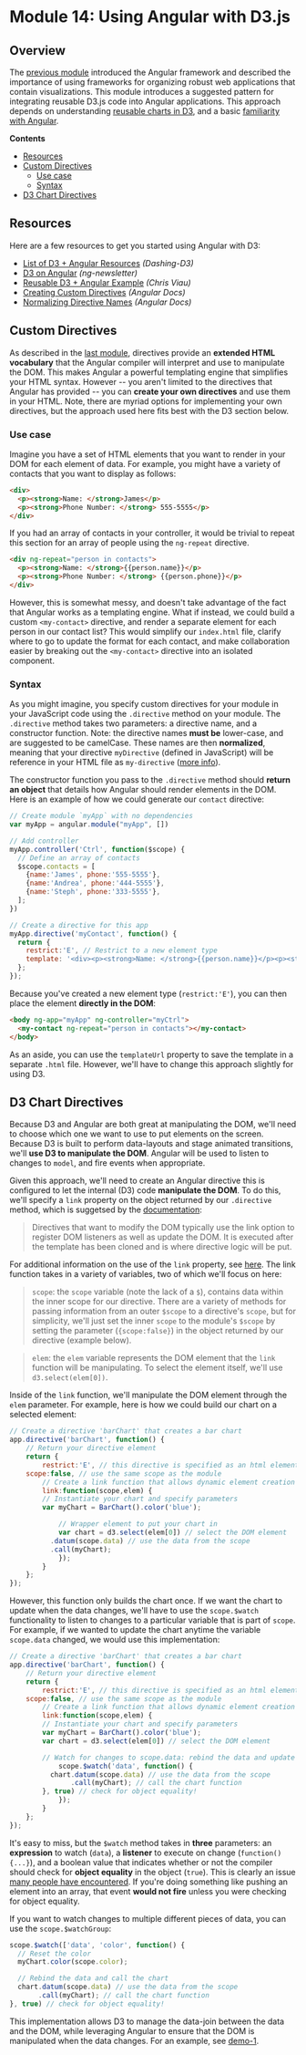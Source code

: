 # Module 14: Using Angular with D3.js

## Overview
The [previous module](https://github.com/INFO-474/m13-angular) introduced the Angular framework and described the importance of using frameworks for organizing robust web applications that contain visualizations. This module introduces a suggested pattern for integrating reusable D3.js code into Angular applications. This approach depends on understanding [reusable charts in D3](https://github.com/INFO-474/m10-reusability/), and a basic [familiarity with Angular](https://github.com/INFO-474/m13-angular).

<!-- START doctoc generated TOC please keep comment here to allow auto update -->
<!-- DON'T EDIT THIS SECTION, INSTEAD RE-RUN doctoc TO UPDATE -->
**Contents**

- [Resources](#resources)
- [Custom Directives](#custom-directives)
  - [Use case](#use-case)
  - [Syntax](#syntax)
- [D3 Chart Directives](#d3-chart-directives)

<!-- END doctoc generated TOC please keep comment here to allow auto update -->

## Resources
Here are a few resources to get you started using Angular with D3:

- [List of D3 + Angular Resources](https://www.dashingd3js.com/d3-resources/d3-and-angular) _(Dashing-D3)_
- [D3 on Angular](http://www.ng-newsletter.com/posts/d3-on-angular.html) _(ng-newsletter)_
- [Reusable D3 + Angular Example](http://bl.ocks.org/biovisualize/5372077) _(Chris Viau)_
- [Creating Custom Directives](https://docs.angularjs.org/guide/directive) _(Angular Docs)_
- [Normalizing Directive Names](https://docs.angularjs.org/guide/directive#matching-directives) _(Angular Docs)_

## Custom Directives
As described in the [last module](https://github.com/INFO-474/m13-angular), directives provide an **extended HTML vocabulary** that the Angular compiler will interpret and use to manipulate the DOM. This makes Angular a powerful templating engine that simplifies your HTML syntax. However -- you aren't limited to the directives that Angular has provided -- you can **create your own directives** and use them in your HTML. Note, there are myriad options for implementing your own directives, but the approach used here fits best with the D3 section below.

### Use case
Imagine you have a set of HTML elements that you want to render in your DOM for each element of data. For example, you might have a variety of contacts that you want to display as follows:

```html
<div>
  <p><strong>Name: </strong>James</p>
  <p><strong>Phone Number: </strong> 555-5555</p>
</div>
```

If you had an array of contacts in your controller, it would be trivial to repeat this section for an array of people using the `ng-repeat` directive.

```html
<div ng-repeat="person in contacts">
  <p><strong>Name: </strong>{{person.name}}</p>
  <p><strong>Phone Number: </strong> {{person.phone}}</p>
</div>
```

However, this is somewhat messy, and doesn't take advantage of the fact that Angular works as a templating engine. What if instead, we could build a custom `<my-contact>` directive, and render a separate element for each person in our contact list? This would simplify our `index.html` file, clarify where to go to update the format for each contact, and make collaboration easier by breaking out the `<my-contact>` directive into an isolated component.

### Syntax
As you might imagine, you specify custom directives for your module in your JavaScript code using the `.directive` method on your module. The `.directive` method takes two parameters: a directive name, and a constructor function. Note: the directive names **must be** lower-case, and are suggested to be camelCase. These names are then **normalized**, meaning that your directive `myDirective` (defined in JavaScript) will be reference in your HTML file as `my-directive` ([more info](https://docs.angularjs.org/guide/directive#matching-directives)).

The constructor function you pass to the `.directive` method should **return an object** that details how Angular should render elements in the DOM. Here is an example of how we could generate our `contact` directive:

```javascript
// Create module `myApp` with no dependencies
var myApp = angular.module("myApp", [])

// Add controller
myApp.controller('Ctrl', function($scope) {
  // Define an array of contacts
  $scope.contacts = [
    {name:'James', phone:'555-5555'},
    {name:'Andrea', phone:'444-5555'},
    {name:'Steph', phone:'333-5555'},
  ];
})

// Create a directive for this app
myApp.directive('myContact', function() {
  return {
    restrict:'E', // Restrict to a new element type
    template: '<div><p><strong>Name: </strong>{{person.name}}</p><p><strong>Phone Number:</strong> {{person.phone}}</p></div>'
  };
});
```

Because you've created a new element type (`restrict:'E'`), you can then place the element **directly in the DOM**:

```html
<body ng-app="myApp" ng-controller="myCtrl">
  <my-contact ng-repeat="person in contacts"></my-contact>
</body>
```
As an aside, you can use the `templateUrl` property to save the template in a separate `.html` file. However, we'll have to change this approach slightly for using D3.

## D3 Chart Directives
Because D3 and Angular are both great at manipulating the DOM, we'll need to choose which one we want to use to put elements on the screen. Because D3 is built to perform data-layouts and stage animated transitions, we'll **use D3 to manipulate the DOM**. Angular will be used to listen to changes to `model`, and fire events when appropriate.

Given this approach, we'll need to create an Angular directive this is configured to let the internal (D3) code **manipulate the DOM**. To do this, we'll specify a `link` property on the object returned by our `.directive` method, which is suggetsed by the [documentation](https://docs.angularjs.org/guide/directive#matching-directives):

> Directives that want to modify the DOM typically use the link option to register DOM listeners as well as update the DOM. It is executed after the template has been cloned and is where directive logic will be put.

For additional information on the use of the `link` property, see [here](https://docs.angularjs.org/api/ng/service/$compile#-link-). The link function takes in a variety of variables, two of which we'll focus on here:

>`scope`: the `scope` variable (note the lack of a `$`), contains data within the inner scope for our directive. There are a variety of methods for passing information from an outer `$scope` to a directive's `scope`, but for simplicity, we'll just set the inner `scope` to the module's `$scope` by setting the parameter (`{scope:false}`) in the object returned by our directive (example below).

>`elem`: the `elem` variable represents the DOM element that the `link` function will be manipulating. To select the element itself, we'll use `d3.select(elem[0])`.

Inside of the `link` function, we'll manipulate the DOM element through the `elem` parameter. For example, here is how we could build our chart on a selected element:

```javascript
// Create a directive 'barChart' that creates a bar chart
app.directive('barChart', function() {
	// Return your directive element
	return {
		restrict:'E', // this directive is specified as an html element <bar-chart>
    scope:false, // use the same scope as the module
		// Create a link function that allows dynamic element creation
		link:function(scope,elem) {
        // Instantiate your chart and specify parameters
        var myChart = BarChart().color('blue');

  			// Wrapper element to put your chart in
  			var chart = d3.select(elem[0]) // select the DOM element
          .datum(scope.data) // use the data from the scope
          .call(myChart);
			});
		}
	};
});
```

However, this function only builds the chart once. If we want the chart to update when the data changes, we'll have to use the `scope.$watch` functionality to listen to changes to a particular variable that is part of `scope`. For example, if we wanted to update the chart anytime the variable `scope.data` changed, we would use this implementation:

```javascript
// Create a directive 'barChart' that creates a bar chart
app.directive('barChart', function() {
	// Return your directive element
	return {
		restrict:'E', // this directive is specified as an html element <bar-chart>
    scope:false, // use the same scope as the module
		// Create a link function that allows dynamic element creation
		link:function(scope,elem) {
        // Instantiate your chart and specify parameters
        var myChart = BarChart().color('blue');
        var chart = d3.select(elem[0]) // select the DOM element

        // Watch for changes to scope.data: rebind the data and update the chart
  			scope.$watch('data', function() {
          chart.datum(scope.data) // use the data from the scope
               .call(myChart); // call the chart function
        }, true) // check for object equality!  
			});
		}
	};
});
```

It's easy to miss, but the `$watch` method takes in **three** parameters: an **expression** to watch (`data`), a **listener** to execute on change (`function(){...}`), and a boolean value that indicates whether or not the compiler should check for **object equality** in the object (`true`). This is clearly an issue [many people have encountered](http://stackoverflow.com/questions/15363259/watch-not-being-triggered-on-array-change). If you're doing something like pushing an element into an array, that event **would not fire** unless you were checking for object equality.

If you want to watch changes to multiple different pieces of data, you can use the `scope.$watchGroup`:

```javascript
scope.$watch(['data', 'color', function() {
  // Reset the color
  myChart.color(scope.color);

  // Rebind the data and call the chart
  chart.datum(scope.data) // use the data from the scope
       .call(myChart); // call the chart function
}, true) // check for object equality!  
```

This implementation allows D3 to manage the data-join between the data and the DOM, while leveraging Angular to ensure that the DOM is manipulated when the data changes. For an example, see [demo-1](demo-1).

